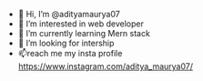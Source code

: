 - 👋 Hi, I’m @adityamaurya07
- 👀 I’m interested in web developer
- 🌱 I’m currently learning Mern stack
- 💞️ I’m looking for intership
- 📫reach me my insta profile https://www.instagram.com/aditya_maurya07/

<!---
adityamaurya07/adityamaurya07 is a ✨ special ✨ repository because its `README.md` (this file) appears on your GitHub profile.
You can click the Preview link to take a look at your changes.
--->
